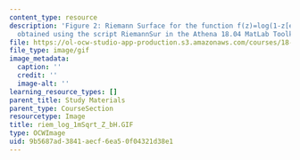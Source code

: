 ```yaml
---
content_type: resource
description: 'Figure 2: Riemann Surface for the function f(z)=log(1-z[exp]1/2). Picture
  obtained using the script RiemannSur in the Athena 18.04 MatLab Toolkit.'
file: https://ol-ocw-studio-app-production.s3.amazonaws.com/courses/18-04-complex-variables-with-applications-fall-1999/9b5687ad3841aecf6ea50f04321d38e1_riem_log_1mSqrt_Z_bH.GIF
file_type: image/gif
image_metadata:
  caption: ''
  credit: ''
  image-alt: ''
learning_resource_types: []
parent_title: Study Materials
parent_type: CourseSection
resourcetype: Image
title: riem_log_1mSqrt_Z_bH.GIF
type: OCWImage
uid: 9b5687ad-3841-aecf-6ea5-0f04321d38e1
---
```

